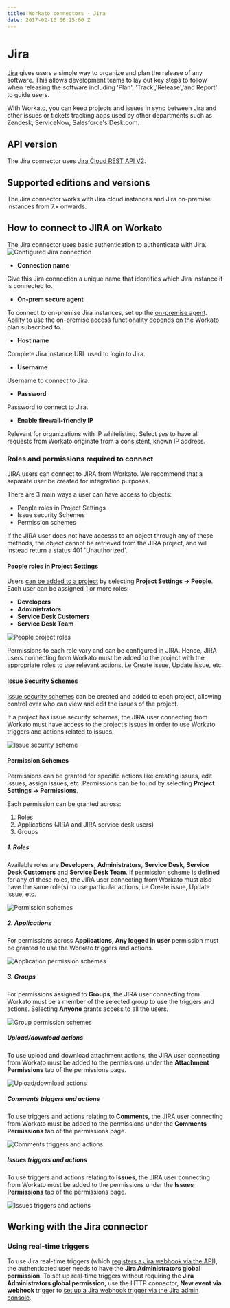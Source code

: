 ```yaml
---
title: Workato connectors - Jira
date: 2017-02-16 06:15:00 Z
---
```


# Jira
[Jira](https://www.atlassian.com/software/jira) gives users a simple way to organize and plan the release of any software. This allows development teams to lay out key steps to follow when releasing the software including 'Plan', 'Track','Release','and Report' to guide users.

With Workato, you can keep projects and issues in sync between Jira and other issues or tickets tracking apps used by other departments such as Zendesk, ServiceNow, Salesforce's Desk.com.

## API version
The Jira connector uses [Jira Cloud REST API V2](https://docs.atlassian.com/jira/REST/cloud/).

## Supported editions and versions
The Jira connector works with Jira cloud instances and Jira on-premise instances from 7.x onwards.

## How to connect to JIRA on Workato
The Jira connector uses basic authentication to authenticate with Jira.
![Configured Jira connection](/assets/images/jira-docs/configured_jira_connection.png)

- **Connection name**

Give this Jira connection a unique name that identifies which Jira instance it is connected to.

- **On-prem secure agent**

To connect to on-premise Jira instances, set up the [on-premise agent](https://www.workato.com/secure_agents). Ability to use the on-premise access functionality depends on the Workato plan subscribed to.

- **Host name**

Complete Jira instance URL used to login to Jira.

- **Username**

Username to connect to Jira.

- **Password**

Password to connect to Jira.

- **Enable firewall-friendly IP**

Relevant for organizations with IP whitelisting. Select *yes* to have all requests from Workato originate from a consistent, known IP address.

### Roles and permissions required to connect
JIRA users can connect to JIRA from Workato. We recommend that a separate user be created for integration purposes.

There are 3 main ways a user can have access to objects:
- People roles in Project Settings
- Issue security Schemes
- Permission schemes

If the JIRA user does not have accesss to an object through any of these methods, the object cannot be retrieved from the JIRA project, and will instead return a status 401 'Unauthorized'.

#### People roles in Project Settings
Users [can be added to a project](https://confluence.atlassian.com/get-started-with-jira-core/add-users-to-your-project-917965377.html) by selecting **Project Settings → People**. Each user can be assigned 1 or more roles:

- **Developers**
- **Administrators**
- **Service Desk Customers**
- **Service Desk Team**

![People project roles](/assets/images/jira-docs/project-people-roles.PNG)

Permissions to each role vary and can be configured in JIRA. Hence, JIRA users connecting from Workato must be added to the project with the appropriate roles to use relevant actions, i.e Create issue, Update issue, etc.

#### Issue Security Schemes
[Issue security schemes](https://confluence.atlassian.com/adminjiracloud/configuring-issue-level-security-776636711.html) can be created and added to each project, allowing control over who can view and edit the issues of the project.

If a project has issue security schemes, the JIRA user connecting from Workato must have access to the project’s issues in order to use Workato triggers and actions related to issues.

![Issue security scheme](/assets/images/jira-docs/issue-security.PNG)

#### Permission Schemes
Permissions can be granted for specific actions like creating issues, edit issues, assign issues, etc. Permissions can be found by selecting **Project Settings → Permissions**.

Each permission can be granted across:
1. Roles
2. Applications (JIRA and JIRA service desk users)
3. Groups

##### 1. Roles
Available roles are **Developers**, **Administrators**, **Service Desk**, **Service Desk Customers** and **Service Desk Team**. If permission scheme is defined for any of these roles, the JIRA user connecting from Workato must also have the same role(s) to use particular actions, i.e Create issue, Update issue, etc.

![Permission schemes](/assets/images/jira-docs/roles-permission-schemes.PNG)

##### 2. Applications
For permissions across **Applications**, **Any logged in user** permission must be granted to use the Workato triggers and actions.

![Application permission schemes](/assets/images/jira-docs/application-permission-schemes.PNG)

##### 3. Groups
For permissions assigned to **Groups**, the JIRA user connecting from Workato must be a member of the selected group to use the triggers and actions. Selecting **Anyone** grants access to all the users.

![Group permission schemes](/assets/images/jira-docs/group-permission-schemes.PNG)

##### Upload/download actions
To use upload and download attachment actions, the JIRA user connecting from Workato must be added to the permissions under the **Attachment Permissions** tab of the permissions page.

![Upload/download actions](/assets/images/jira-docs/upload-download-attachments.PNG)

##### Comments triggers and actions
To use triggers and actions relating to **Comments**, the JIRA user connecting from Workato must be added to the permissions under the **Comments Permissions** tab of the permissions page.

![Comments triggers and actions](/assets/images/jira-docs/comments-permission-schemes.PNG)

##### Issues triggers and actions
To use triggers and actions relating to **Issues**, the JIRA user connecting from Workato must be added to the permissions under the **Issues Permissions** tab of the permissions page.

![Issues triggers and actions](/assets/images/jira-docs/issues-permission-schemes.PNG)

## Working with the Jira connector

### Using real-time triggers
To use Jira real-time triggers (which [registers a Jira webhook via the API](https://developer.atlassian.com/jiradev/jira-apis/webhooks#Webhooks-Registeringawebhook)), the authenticated user needs to have the **Jira Administrators global permission**. To set up real-time triggers without requiring the **Jira Administrators global permission**, use the HTTP connector, **New event via webhook** trigger to [set up a Jira webhook trigger via the Jira admin console](https://developer.atlassian.com/jiradev/jira-apis/webhooks#Webhooks-jiraadmin).
